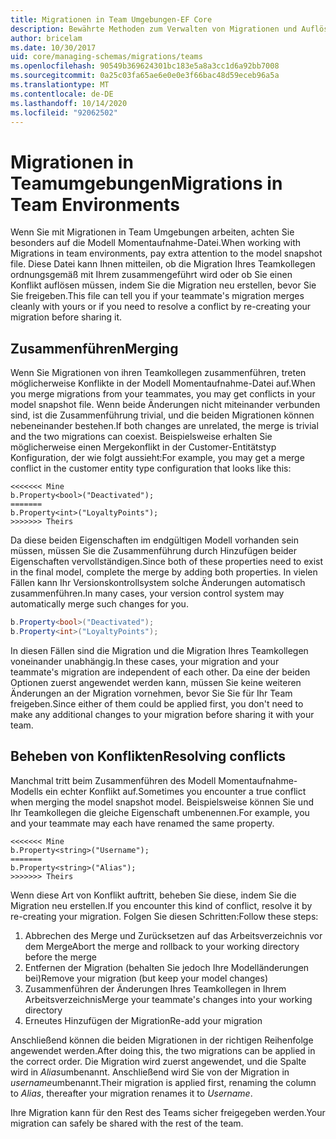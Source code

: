 ```yaml
---
title: Migrationen in Team Umgebungen-EF Core
description: Bewährte Methoden zum Verwalten von Migrationen und Auflösen von Konflikten in Team Umgebungen mit Entity Framework Core
author: bricelam
ms.date: 10/30/2017
uid: core/managing-schemas/migrations/teams
ms.openlocfilehash: 90549b369624301bc183e5a8a3cc1d6a92bb7008
ms.sourcegitcommit: 0a25c03fa65ae6e0e0e3f66bac48d59eceb96a5a
ms.translationtype: MT
ms.contentlocale: de-DE
ms.lasthandoff: 10/14/2020
ms.locfileid: "92062502"
---
```

# <a name="migrations-in-team-environments"></a><span data-ttu-id="9add6-103">Migrationen in Teamumgebungen</span><span class="sxs-lookup"><span data-stu-id="9add6-103">Migrations in Team Environments</span></span>

<span data-ttu-id="9add6-104">Wenn Sie mit Migrationen in Team Umgebungen arbeiten, achten Sie besonders auf die Modell Momentaufnahme-Datei.</span><span class="sxs-lookup"><span data-stu-id="9add6-104">When working with Migrations in team environments, pay extra attention to the model snapshot file.</span></span> <span data-ttu-id="9add6-105">Diese Datei kann Ihnen mitteilen, ob die Migration Ihres Teamkollegen ordnungsgemäß mit Ihrem zusammengeführt wird oder ob Sie einen Konflikt auflösen müssen, indem Sie die Migration neu erstellen, bevor Sie Sie freigeben.</span><span class="sxs-lookup"><span data-stu-id="9add6-105">This file can tell you if your teammate's migration merges cleanly with yours or if you need to resolve a conflict by re-creating your migration before sharing it.</span></span>

## <a name="merging"></a><span data-ttu-id="9add6-106">Zusammenführen</span><span class="sxs-lookup"><span data-stu-id="9add6-106">Merging</span></span>

<span data-ttu-id="9add6-107">Wenn Sie Migrationen von ihren Teamkollegen zusammenführen, treten möglicherweise Konflikte in der Modell Momentaufnahme-Datei auf.</span><span class="sxs-lookup"><span data-stu-id="9add6-107">When you merge migrations from your teammates, you may get conflicts in your model snapshot file.</span></span> <span data-ttu-id="9add6-108">Wenn beide Änderungen nicht miteinander verbunden sind, ist die Zusammenführung trivial, und die beiden Migrationen können nebeneinander bestehen.</span><span class="sxs-lookup"><span data-stu-id="9add6-108">If both changes are unrelated, the merge is trivial and the two migrations can coexist.</span></span> <span data-ttu-id="9add6-109">Beispielsweise erhalten Sie möglicherweise einen Mergekonflikt in der Customer-Entitätstyp Konfiguration, der wie folgt aussieht:</span><span class="sxs-lookup"><span data-stu-id="9add6-109">For example, you may get a merge conflict in the customer entity type configuration that looks like this:</span></span>

```output
<<<<<<< Mine
b.Property<bool>("Deactivated");
=======
b.Property<int>("LoyaltyPoints");
>>>>>>> Theirs
```

<span data-ttu-id="9add6-110">Da diese beiden Eigenschaften im endgültigen Modell vorhanden sein müssen, müssen Sie die Zusammenführung durch Hinzufügen beider Eigenschaften vervollständigen.</span><span class="sxs-lookup"><span data-stu-id="9add6-110">Since both of these properties need to exist in the final model, complete the merge by adding both properties.</span></span> <span data-ttu-id="9add6-111">In vielen Fällen kann Ihr Versionskontrollsystem solche Änderungen automatisch zusammenführen.</span><span class="sxs-lookup"><span data-stu-id="9add6-111">In many cases, your version control system may automatically merge such changes for you.</span></span>

```csharp
b.Property<bool>("Deactivated");
b.Property<int>("LoyaltyPoints");
```

<span data-ttu-id="9add6-112">In diesen Fällen sind die Migration und die Migration Ihres Teamkollegen voneinander unabhängig.</span><span class="sxs-lookup"><span data-stu-id="9add6-112">In these cases, your migration and your teammate's migration are independent of each other.</span></span> <span data-ttu-id="9add6-113">Da eine der beiden Optionen zuerst angewendet werden kann, müssen Sie keine weiteren Änderungen an der Migration vornehmen, bevor Sie Sie für Ihr Team freigeben.</span><span class="sxs-lookup"><span data-stu-id="9add6-113">Since either of them could be applied first, you don't need to make any additional changes to your migration before sharing it with your team.</span></span>

## <a name="resolving-conflicts"></a><span data-ttu-id="9add6-114">Beheben von Konflikten</span><span class="sxs-lookup"><span data-stu-id="9add6-114">Resolving conflicts</span></span>

<span data-ttu-id="9add6-115">Manchmal tritt beim Zusammenführen des Modell Momentaufnahme-Modells ein echter Konflikt auf.</span><span class="sxs-lookup"><span data-stu-id="9add6-115">Sometimes you encounter a true conflict when merging the model snapshot model.</span></span> <span data-ttu-id="9add6-116">Beispielsweise können Sie und Ihr Teamkollegen die gleiche Eigenschaft umbenennen.</span><span class="sxs-lookup"><span data-stu-id="9add6-116">For example, you and your teammate may each have renamed the same property.</span></span>

```output
<<<<<<< Mine
b.Property<string>("Username");
=======
b.Property<string>("Alias");
>>>>>>> Theirs
```

<span data-ttu-id="9add6-117">Wenn diese Art von Konflikt auftritt, beheben Sie diese, indem Sie die Migration neu erstellen.</span><span class="sxs-lookup"><span data-stu-id="9add6-117">If you encounter this kind of conflict, resolve it by re-creating your migration.</span></span> <span data-ttu-id="9add6-118">Folgen Sie diesen Schritten:</span><span class="sxs-lookup"><span data-stu-id="9add6-118">Follow these steps:</span></span>

1. <span data-ttu-id="9add6-119">Abbrechen des Merge und Zurücksetzen auf das Arbeitsverzeichnis vor dem Merge</span><span class="sxs-lookup"><span data-stu-id="9add6-119">Abort the merge and rollback to your working directory before the merge</span></span>
2. <span data-ttu-id="9add6-120">Entfernen der Migration (behalten Sie jedoch Ihre Modelländerungen bei)</span><span class="sxs-lookup"><span data-stu-id="9add6-120">Remove your migration (but keep your model changes)</span></span>
3. <span data-ttu-id="9add6-121">Zusammenführen der Änderungen Ihres Teamkollegen in Ihrem Arbeitsverzeichnis</span><span class="sxs-lookup"><span data-stu-id="9add6-121">Merge your teammate's changes into your working directory</span></span>
4. <span data-ttu-id="9add6-122">Erneutes Hinzufügen der Migration</span><span class="sxs-lookup"><span data-stu-id="9add6-122">Re-add your migration</span></span>

<span data-ttu-id="9add6-123">Anschließend können die beiden Migrationen in der richtigen Reihenfolge angewendet werden.</span><span class="sxs-lookup"><span data-stu-id="9add6-123">After doing this, the two migrations can be applied in the correct order.</span></span> <span data-ttu-id="9add6-124">Die Migration wird zuerst angewendet, und die Spalte wird in *Alias*umbenannt. Anschließend wird Sie von der Migration in *username*umbenannt.</span><span class="sxs-lookup"><span data-stu-id="9add6-124">Their migration is applied first, renaming the column to *Alias*, thereafter your migration renames it to *Username*.</span></span>

<span data-ttu-id="9add6-125">Ihre Migration kann für den Rest des Teams sicher freigegeben werden.</span><span class="sxs-lookup"><span data-stu-id="9add6-125">Your migration can safely be shared with the rest of the team.</span></span>
